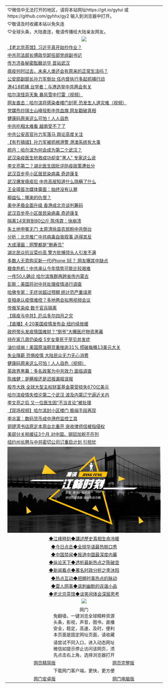  <table>
 
<tr>
<td colspan="2" align=left>
♡微信中无法打开的地区，请将本站网址https://git.io/gytui 或 https://github.com/gyhhx/gy2 输入到浏览器中打开。 
 </td>
</tr>
 <tr>
 <td colspan="2" align=left>
♡敬请及时收藏本站以免失连
 </td>
   <tr>
<td colspan="2" align=left>
♡全球头条，大陆直连，敬请传播给大陆亲友网友。
 </td>
</tr>
 
 <tr>
    <td colspan="2" align=center><img src="https://cdn.jsdelivr.net/gh/gyoupiodf/im1/%E7%BD%91%E9%97%A8%E6%96%B0%E9%97%BB1.jpg"></td>
 </tr>

<tr><td colspan="2" align="left"><a href="https://xfine.casa/?name=c1159965&key=exgxucyqmkwgvwch&from=gy">【老北京茶馆】习近平真开始抄作业？</a></td></tr>
<tr><td colspan="2" align="left"><a href="https://xfine.casa/?name=c1159988&key=exgxucyqmkwgvwch&from=gy">中共司法部长傅政华卸任部党组副书记</a></td></tr>
<tr><td colspan="2" align="left"><a href="https://xfine.casa/?name=c1159914&key=exgxucyqmkwgvwch&from=gy">传方济各秘密酝酿访华 首站武汉</a></td></tr>
<tr><td colspan="2" align="left"><a href="https://xfine.casa/?name=c1159963&key=exgxucyqmkwgvwch&from=gy">瘟疫何时过去，未来人类还会有原来的正常生活吗？</a></td></tr>
<tr><td colspan="2" align="left"><a href="https://xfine.casa/?name=c1159973&key=exgxucyqmkwgvwch&from=gy">公安部副部长孙力军倒台 任内曾执行多起抓捕行动</a></td></tr>
<tr><td colspan="2" align="left"><a href="https://xfine.casa/?name=c1159900&key=exgxucyqmkwgvwch&from=gy">港418抓捕 台学者：与港选举中共两会有关</a></td></tr>
<tr><td colspan="2" align="left"><a href="https://xfine.casa/?name=c1159989&key=exgxucyqmkwgvwch&from=gy">哈尔滨怪异天象  暴风雪中打雷（视频）</a></td></tr>
<tr><td colspan="2" align="left"><a href="https://xfine.casa/?name=c1159964&key=exgxucyqmkwgvwch&from=gy">网友直击：哈尔滨将感染者楼门封死  恐发生人道灾难（视频）</a></td></tr>
<tr><td colspan="2" align="left"><a href="https://xfine.casa/?name=c1159990&key=exgxucyqmkwgvwch&from=gy">党媒热炒瑞士山峰投影中共血旗 网友戳破真相</a></td></tr>
<tr><td colspan="2" align="left"><a href="https://xfine.casa/?name=c1160021&key=exgxucyqmkwgvwch&from=gy">健康码原来这么可怕！人人自危</a></td></tr>
<tr><td colspan="2" align="left"><a href="https://xfine.casa/?name=c1160030&key=exgxucyqmkwgvwch&from=gy">中共吃相太难看 越南受不了了</a></td></tr>
<tr><td colspan="2" align="left"><a href="https://xfine.casa/?name=c1159972&key=exgxucyqmkwgvwch&from=gy">中共公安高官孙力军落马 舆论高度关注</a></td></tr>
<tr><td colspan="2" align="left"><a href="https://xfine.casa/?name=c1159960&key=exgxucyqmkwgvwch&from=gy">【有冇搞错】孙力军被抓撼港警 港澳系统有大事</a></td></tr>
<tr><td colspan="2" align="left"><a href="https://xfine.casa/?name=c1159948&key=exgxucyqmkwgvwch&from=gy">颜丹：哈尔滨为何会成为第二个武汉？</a></td></tr>
<tr><td colspan="2" align="left"><a href="https://xfine.casa/?name=c1160034&key=exgxucyqmkwgvwch&from=gy">武汉染疫医生抢救成功却变&quot;黑人&quot; 专家这么说</a></td></tr>
<tr><td colspan="2" align="left"><a href="https://xfine.casa/?name=c1159992&key=exgxucyqmkwgvwch&from=gy">李文亮第二？湖北医生因批评防疫政策遭处分</a></td></tr>
<tr><td colspan="2" align="left"><a href="https://xfine.casa/?name=c1159926&key=exgxucyqmkwgvwch&from=gy">武汉百步亭小区居民染病毒 奇迹康复</a></td></tr>
<tr><td colspan="2" align="left"><a href="https://xfine.casa/?name=c1159943&key=exgxucyqmkwgvwch&from=gy">武汉爆发瘟疫后 中共高层知道什么隐瞒了什么</a></td></tr>
<tr><td colspan="2" align="left"><a href="https://xfine.casa/?name=c1159984&key=exgxucyqmkwgvwch&from=gy">王全璋首次媒体露面：始终没有认罪</a></td></tr>
<tr><td colspan="2" align="left"><a href="https://xfine.casa/?name=c1159930&key=exgxucyqmkwgvwch&from=gy">柳益弘：哪来的仇恨？</a></td></tr>
<tr><td colspan="2" align="left"><a href="https://xfine.casa/?name=c1159932&key=exgxucyqmkwgvwch&from=gy">美中矛盾全面升级 香港成北京谈判筹码</a></td></tr>
<tr><td colspan="2" align="left"><a href="https://xfine.casa/?name=c1160027&key=exgxucyqmkwgvwch&from=gy">武汉百步亭小区居民染病毒 奇迹康复</a></td></tr>
<tr><td colspan="2" align="left"><a href="https://xfine.casa/?name=c1159986&key=exgxucyqmkwgvwch&from=gy">隔离14天胖到80公斤 陈伟霆：快崩溃</a></td></tr>
<tr><td colspan="2" align="left"><a href="https://xfine.casa/?name=c1159909&key=exgxucyqmkwgvwch&from=gy">失土地申冤无门 太原清徐县农民盼中共倒台</a></td></tr>
<tr><td colspan="2" align="left"><a href="https://xfine.casa/?name=c1159910&key=exgxucyqmkwgvwch&from=gy">分析：北京推广中共病毒自我叙事 适得其反</a></td></tr>
<tr><td colspan="2" align="left"><a href="https://xfine.casa/?name=c1159928&key=exgxucyqmkwgvwch&from=gy">大成漫画：网警都是“删寿员”</a></td></tr>
<tr><td colspan="2" align="left"><a href="https://xfine.casa/?name=c1159974&key=exgxucyqmkwgvwch&from=gy">湖北民众抗议菜价高 警方批捕领头人引发不满</a></td></tr>
<tr><td colspan="2" align="left"><a href="https://xfine.casa/?name=c1159935&key=exgxucyqmkwgvwch&from=gy">多数人无意购买新一代iPhone SE？ 网友曝其中缺点</a></td></tr>
<tr><td colspan="2" align="left"><a href="https://xfine.casa/?name=c1160015&key=exgxucyqmkwgvwch&from=gy">粮食危机！中共承认今年情势可能比较艰难</a></td></tr>
<tr><td colspan="2" align="left"><a href="https://xfine.casa/?name=c1160032&key=exgxucyqmkwgvwch&from=gy">一传50人确诊 哈尔滨族群再跨省传内蒙古</a></td></tr>
<tr><td colspan="2" align="left"><a href="https://xfine.casa/?name=c1159982&key=exgxucyqmkwgvwch&from=gy">彭斯：美国将对中共处理疫情进行调查</a></td></tr>
<tr><td colspan="2" align="left"><a href="https://xfine.casa/?name=c1160031&key=exgxucyqmkwgvwch&from=gy">哈佛专家：无症状超过预期 统计恐严重误差</a></td></tr>
<tr><td colspan="2" align="left"><a href="https://xfine.casa/?name=c1159994&key=exgxucyqmkwgvwch&from=gy">变相承认疫情难控？多地两会拟用视频会议</a></td></tr>
<tr><td colspan="2" align="left"><a href="https://xfine.casa/?name=c1159920&key=exgxucyqmkwgvwch&from=gy">传俄军染疫 数千官兵隔离</a></td></tr>
<tr><td colspan="2" align="left"><a href="https://xfine.casa/?name=c1159961&key=exgxucyqmkwgvwch&from=gy">【瘟疫与中共】厄瓜多尔四月之灾</a></td></tr>
<tr><td colspan="2" align="left"><a href="https://xfine.casa/?name=c1159987&key=exgxucyqmkwgvwch&from=gy">【直播】4·20美国疫情发布会 纽约续放缓</a></td></tr>
<tr><td colspan="2" align="left"><a href="https://xfine.casa/?name=c1159995&key=exgxucyqmkwgvwch&from=gy">政府带头发疫情国难财？“倒爷”大曝医疗物资黑幕</a></td></tr>
<tr><td colspan="2" align="left"><a href="https://xfine.casa/?name=c1160033&key=exgxucyqmkwgvwch&from=gy">待在家几周仍染疫 5岁女童死于罕见并发症</a></td></tr>
<tr><td colspan="2" align="left"><a href="https://xfine.casa/?name=c1159916&key=exgxucyqmkwgvwch&from=gy">油价续崩！美国原油期货重挫逾31% 掼破每桶13美元大关</a></td></tr>
<tr><td colspan="2" align="left"><a href="https://xfine.casa/?name=c1159945&key=exgxucyqmkwgvwch&from=gy">失业降薪 恐惧疫情 大陆民众无力无心消费</a></td></tr>
<tr><td colspan="2" align="left"><a href="https://xfine.casa/?name=c1159993&key=exgxucyqmkwgvwch&from=gy">健康码原来这么可怕！人人自危（视频）</a></td></tr>
<tr><td colspan="2" align="left"><a href="https://xfine.casa/?name=c1159954&key=exgxucyqmkwgvwch&from=gy">英政界黑幕：多名政客为中共效力 面临调查</a></td></tr>
<tr><td colspan="2" align="left"><a href="https://xfine.casa/?name=c1159966&key=exgxucyqmkwgvwch&from=gy">陈维健：是瞒报还是迟报漏报误报</a></td></tr>
<tr><td colspan="2" align="left"><a href="https://xfine.casa/?name=c1159921&key=exgxucyqmkwgvwch&from=gy">股市大跌 全球大型主权财富基金蒙受损失670亿美元</a></td></tr>
<tr><td colspan="2" align="left"><a href="https://xfine.casa/?name=c1160024&key=exgxucyqmkwgvwch&from=gy">哈尔滨疫情失控沦第二个武汉 波及内蒙辽宁逼近关内</a></td></tr>
<tr><td colspan="2" align="left"><a href="https://xfine.casa/?name=c1160017&key=exgxucyqmkwgvwch&from=gy">李文亮之后 又一位医生因“不当言论”被处理</a></td></tr>
<tr><td colspan="2" align="left"><a href="https://xfine.casa/?name=c1159941&key=exgxucyqmkwgvwch&from=gy">【现场视频】哈尔滨封小区楼门 极端手段再现</a></td></tr>
<tr><td colspan="2" align="left"><a href="https://xfine.casa/?name=c1159957&key=exgxucyqmkwgvwch&from=gy">李兆富：数码货币成中港府监控工具</a></td></tr>
<tr><td colspan="2" align="left"><a href="https://xfine.casa/?name=c1159915&key=exgxucyqmkwgvwch&from=gy">铜锣湾书店原定本周台北重开 突收律师信被指侵权</a></td></tr>
<tr><td colspan="2" align="left"><a href="https://xfine.casa/?name=c1159936&key=exgxucyqmkwgvwch&from=gy">美部分关税缓征3个月 对中国、钢铝加税不在列</a></td></tr>
<tr><td colspan="2" align="left"><a href="https://xfine.casa/?name=c1159956&key=exgxucyqmkwgvwch&from=gy">纽约州长聘与中共密切公司订重启计划 引担忧</a></td></tr>

 <tr>
   <td colspan="2" align=center><img src="https://github.com/gyoupiodf/im1/blob/master/jf-1.jpg"></td>
  </tr>
   <tr>
   <td colspan="2" align=center> 
<a href="https://xfine.casa/oo.aspx?name=c922850&key=exgxucyqmkwgvwch&from=gy&tag=9877">◆江峰時刻◆講述歷史真相生命冷暖</a><br/>
    </td>
  </tr>
   <tr>
   <td colspan="2" align=center> 
<a href="https://xfine.casa/oo.aspx?name=c816850&key=exgxucyqmkwgvwch&from=gy&tag=9877">◆今日点击◆全球华语最热脱口秀</a><br/>
    </td>
  </tr>
  <tr>
  <td colspan="2" align=center>
<a href="https://xfine.casa/oo.aspx?name=c816860&key=exgxucyqmkwgvwch&from=gy&tag=99733110">◆中国禁闻◆报道中国最深度内幕</a><br/>
   </tr>
  <tr>
     <td colspan="2" align=center>
<a href="https://xfine.casa/oo.aspx?name=c816855&key=exgxucyqmkwgvwch&from=gy&tag=997110">◆纵论天下◆透析最新热点之陈破空</a><br/>
   </tr>
   <tr>
      <td colspan="2" align=center>
<a href="https://xfine.casa/oo.aspx?name=c838308&key=exgxucyqmkwgvwch&from=gy&tag=9973110">◆新闻看点◆著名时政分析之李沐阳</a><br/>
   </tr>
   <tr>
     <td colspan="2" align=center>
<a href="https://xfine.casa/oo.aspx?name=c816852&key=exgxucyqmkwgvwch&from=gy&tag=9733110">◆热点互动◆把握时事热点的脉动</a><br/>
   </tr>
   <tr>
      <td colspan="2" align=center>
<a href="https://xfine.casa/oo.aspx?name=c816694&key=exgxucyqmkwgvwch&from=gy&tag=93310">◆雷人网事◆讽刺幽默的诙谐小品</a><br/>
   </tr>
   <tr>
    <td colspan="2" align=center>
<a href="https://xfine.casa/oo.aspx?name=c816650&key=exgxucyqmkwgvwch&from=gy&tag=9973110">◆老北京茶馆◆谈笑间体会深层思考</a><br/>
   </tr>
 <tr>
    <td colspan="2" align="center"><img src="https://gitlab.com/ogate2/up/raw/master/_/oGate65.jpg"/></td>
  </tr>
  <tr>
    <td colspan="2" align="center">网门<br/>免翻墙，一键浏览全球精粹资源<br/>头条，影视，声音，图书，直播<br/>安全，稳定，高速，及时，便利<br/>本页面是固定网址页面，请收藏</td>
  <tr>
  <tr>
    <td colspan="2" align="center">请尝试不同入口，进入动态网址<br/>微信如提示停止访问该网页，须<br/>先点击右上角，选择浏览器打开</td>
  <tr>  
  <tr>
    <td align="center"><a href="https://gitcdn.xyz/repo/otiny/up/master/show002.htm">网页精简版</a></td>
    <td align="center"><a href="https://gitcdn.xyz/repo/otiny/up/master/show001.htm">网页完整版</a></td>
  </tr>
  <tr>
    <td colspan="2" align="center">下载网门客户端，更快，更方便</td>
  <tr>
  <tr>
    <td align="center"><a href="https://raw.githubusercontent.com/opipe/up/master/oGatea.apk">网门安卓版</a></td>
    <td align="center"><a href="https://raw.githubusercontent.com/opipe/up/master/oGate.zip">网门电脑版</a></td>
  </tr>
</table>
